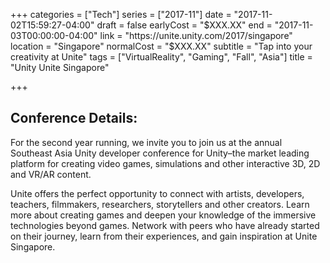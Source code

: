+++
categories = ["Tech"]
series = ["2017-11"]
date = "2017-11-02T15:59:27-04:00"
draft = false
earlyCost = "$XXX.XX"
end = "2017-11-03T00:00:00-04:00"
link = "https://unite.unity.com/2017/singapore"
location = "Singapore"
normalCost = "$XXX.XX"
subtitle = "Tap into your creativity at Unite"
tags = ["VirtualReality", "Gaming", "Fall", "Asia"]
title = "Unity Unite Singapore"

+++


## Conference Details: 

For the second year running, we invite you to join us at the annual Southeast Asia Unity developer conference for Unity–the market leading platform for creating video games, simulations and other interactive 3D, 2D and VR/AR content.

Unite offers the perfect opportunity to connect with artists, developers, teachers, filmmakers, researchers, storytellers and other creators. Learn more about creating games and deepen your knowledge of the immersive technologies beyond games. Network with peers who have already started on their journey, learn from their experiences, and gain inspiration at Unite Singapore.
